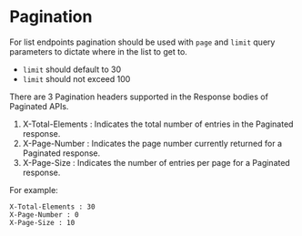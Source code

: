 # Pagination

For list endpoints pagination should be used with `page` and `limit` query parameters to dictate where in the list to get to. 

- `limit` should default to 30
- `limit` should not exceed 100

There are 3 Pagination headers supported in the Response bodies of Paginated APIs.
1. X-Total-Elements : Indicates the total number of entries in the Paginated response.
2. X-Page-Number : Indicates the page number currently returned for a Paginated response.
3. X-Page-Size : Indicates the number of entries per page for a Paginated response. 

For example:
```
X-Total-Elements : 30
X-Page-Number : 0
X-Page-Size : 10
```
